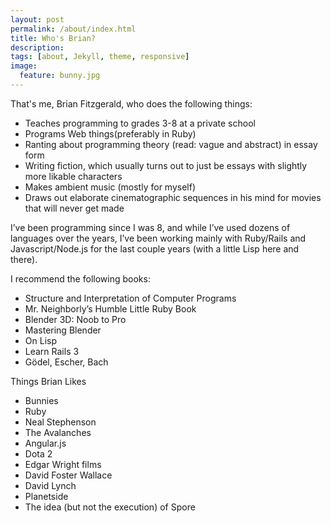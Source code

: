 ```yaml
---
layout: post
permalink: /about/index.html
title: Who's Brian?
description: 
tags: [about, Jekyll, theme, responsive]
image:
  feature: bunny.jpg
---
```



That's me, Brian Fitzgerald, who does the following things:

* Teaches programming to grades 3-8 at a private school
* Programs Web things(preferably in Ruby)
* Ranting about programming theory (read: vague and abstract) in essay form
* Writing fiction, which usually turns out to just be essays with slightly more likable characters
* Makes ambient music (mostly for myself)
* Draws out elaborate cinematographic sequences in his mind for movies that will never get made

I’ve been programming since I was 8, and while I’ve used dozens of languages over the years, I’ve been working mainly with Ruby/Rails and Javascript/Node.js for the last couple years (with a little Lisp here and there). 

I recommend the following books:

* Structure and Interpretation of Computer Programs
* Mr. Neighborly’s Humble Little Ruby Book
* Blender 3D: Noob to Pro
* Mastering Blender
* On Lisp
* Learn Rails 3
* Gödel, Escher, Bach


Things Brian Likes

* Bunnies
* Ruby
* Neal Stephenson
* The Avalanches
* Angular.js
* Dota 2
* Edgar Wright films
* David Foster Wallace
* David Lynch
* Planetside
* The idea (but not the execution) of Spore
